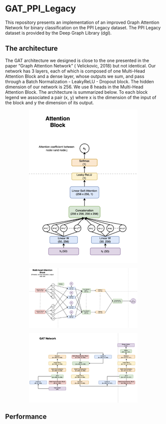# GAT_PPI_Legacy

This repository presents an implementation of an improved Graph Attention Network for binary classification on the PPI Legacy dataset. The PPI Legacy dataset is provided by the Deep Graph Library (dgl).

## The architecture

The GAT architecture we designed is close to the one presented in the paper “Graph Attention Network” ( Velickovic, 2018) but not identical. Our network has 3 layers, each of which is composed of one Multi-Head Attention Block and a dense layer, whose outputs we sum, and pass through a Batch Normalization - LeakyReLU - Dropout block. The hidden dimension of our network is 256. We use 8 heads in the Multi-Head Attention Block. The architecture is summarized below. To each block legend we associated a pair (x, y) where x is the dimension of the input of the block and y the dimension of its output.

<p align="center">
  <img src="https://github.com/CarlaMartin092/GAT_PPI_Legacy/blob/master/pictures/attention_block.png?raw=true" width="350" title="attention block">
</p>
<p align="center">
  <img src="https://github.com/CarlaMartin092/GAT_PPI_Legacy/blob/master/pictures/multi_head_attention_block.png?raw=true" width="350" title="multi-head attention block">
</p>
<p align="center">
  <img src="https://github.com/CarlaMartin092/GAT_PPI_Legacy/blob/master/pictures/improved_gat_architecture.png?raw=true" width="350" title="GAT architecture">
</p>

## Performance
